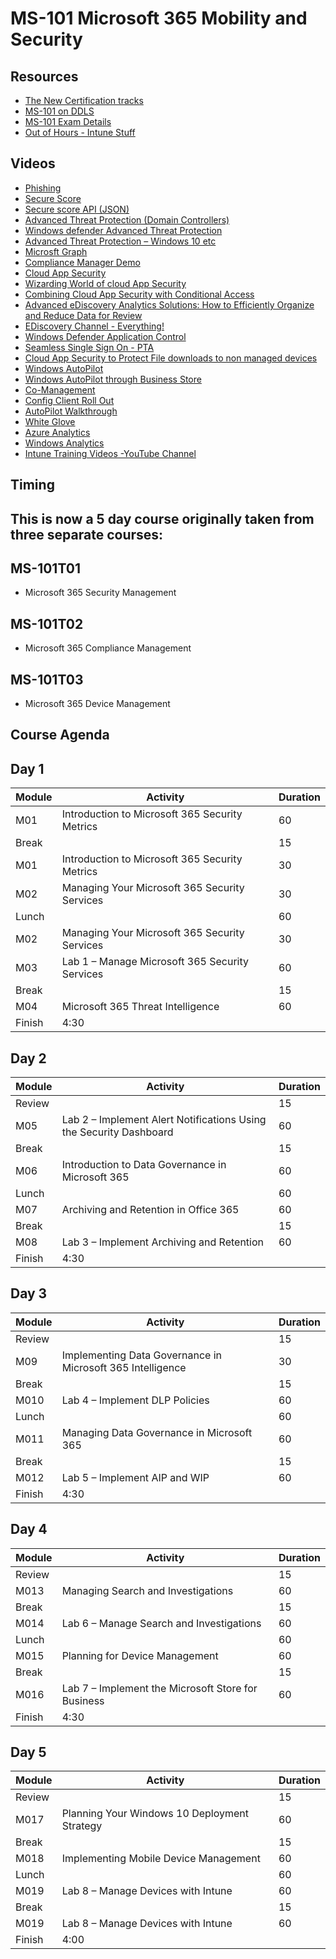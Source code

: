 
# MS-101 Microsoft 365 Mobility and Security

## Resources

* [The New Certification tracks](https://query.prod.cms.rt.microsoft.com/cms/api/am/binary/RE2PjDI)
* [MS-101 on DDLS](https://www.ddls.com.au/courses/microsoft/office-365/microsoft-ms-101t00-microsoft-365-mobility-and-security/)
* [MS-101 Exam Details](https://www.microsoft.com/en-us/learning/exam-ms-101.aspx)
* [Out of Hours - Intune Stuff](https://oofhours.com/category/microsoft-intune/)

## Videos

* [Phishing](https://youtu.be/MCYC8kV1mmc)
* [Secure Score](https://youtu.be/jzfpDJ9Kg-A)
* [Secure score API (JSON)](https://youtu.be/vg3QKQWVD6Y)
* [Advanced Threat Protection (Domain Controllers)](https://youtu.be/EGY2m8yU_KE)
* [Windows defender Advanced Threat Protection](https://youtu.be/qxeGa3pxIwg)
* [Advanced Threat Protection – Windows 10 etc](https://youtu.be/HkQZR9RBbPE)
* [Microsft Graph](https://youtu.be/PI9NO5rayiY)
* [Compliance Manager Demo](https://youtu.be/r1vs8NdSXKQ?list=PLXPr7gfUMmKyMW5RRW9kmLjX31OTwqhf5)
* [Cloud App Security](https://youtu.be/DyUmFWfJQvU)
* [Wizarding World of cloud App Security](https://youtu.be/TLm6F0pKT7E)
* [Combining Cloud App Security with Conditional Access](https://youtu.be/1K66pDwzaf0)
* [Advanced eDiscovery Analytics Solutions: How to Efficiently Organize and Reduce Data for Review](https://youtu.be/dgkLkxX_YrE)
* [EDiscovery Channel - Everything!](https://www.youtube.com/channel/UCFJbJglx-or89yg9RanFTQg/videos)
* [Windows Defender Application Control](https://youtu.be/J7fSeYEftRE)
* [Seamless Single Sign On - PTA](https://youtu.be/PyeAC85Gm7w)
* [Cloud App Security to Protect File downloads to non managed devices](https://youtu.be/vD9C9jwDuv4)
* [Windows AutoPilot](https://youtu.be/4K4hC5NchbE)
* [Windows AutoPilot through Business Store](https://www.microsoft.com/en-us/videoplayer/embed/3b30f2c2-a3e2-4778-aa92-f65dbc3ecf54?autoplay=false)
* [Co-Management](https://youtu.be/0jsNNrQNqog)
* [Config Client Roll Out](https://youtu.be/bHWRBaaVCPg)
* [AutoPilot Walkthrough](https://youtu.be/KYVptkpsOqs)
* [White Glove](https://youtu.be/nE5XSOBV0rI)
* [Azure Analytics](https://youtu.be/T2Vpi6ph8ck)
* [Windows Analytics](https://youtu.be/4Kb78NmfV6E)
* [Intune Training Videos -YouTube Channel](https://www.youtube.com/channel/UCfmMlhX5TW8cicxHw6ExYVA)

## Timing
## This is now a 5 day course originally taken from three separate courses:
## MS-101T01 
* Microsoft 365 Security Management 
## MS-101T02 
* Microsoft 365 Compliance Management 
## MS-101T03 
* Microsoft 365 Device Management 


## Course Agenda 

## Day 1

|Module|Activity|Duration|
|-|-|-|
|M01|Introduction to Microsoft 365 Security Metrics|60|
|Break||15|
|M01|Introduction to Microsoft 365 Security Metrics|30|
|M02|Managing Your Microsoft 365 Security Services|30|
|Lunch||60|
|M02|Managing Your Microsoft 365 Security Services|30|
|M03|Lab 1 – Manage Microsoft 365 Security Services|60|
|Break||15|
|M04|Microsoft 365 Threat Intelligence|60|
|Finish|4:30||

## Day 2

|Module|Activity|Duration|
|-|-|-|
|Review||15|
|M05|Lab 2 – Implement Alert Notifications Using the Security Dashboard|60|
|Break||15|
|M06|Introduction to Data Governance in Microsoft 365|60|
|Lunch||60|
|M07|Archiving and Retention in Office 365|60|
|Break||15|
|M08|Lab 3 – Implement Archiving and Retention|60|
|Finish|4:30||

## Day 3

|Module|Activity|Duration|
|-|-|-|
|Review||15|
|M09|Implementing Data Governance in Microsoft 365 Intelligence|30|
|Break||15|
|M010| Lab 4 – Implement DLP Policies|60|
|Lunch||60|
|M011|Managing Data Governance in Microsoft 365|60|
|Break||15|
|M012| Lab 5 – Implement AIP and WIP|60|
|Finish|4:30||

## Day 4

|Module|Activity|Duration|
|-|-|-|
|Review||15|
|M013|Managing Search and Investigations|60|
|Break||15|
|M014|Lab 6 – Manage Search and Investigations|60|
|Lunch||60|
|M015|Planning for Device Management|60|
|Break||15|
|M016|Lab 7 – Implement the Microsoft Store for Business|60|
|Finish|4:30||

## Day 5

|Module|Activity|Duration|
|-|-|-|
|Review||15|
|M017| Planning Your Windows 10 Deployment Strategy|60|
|Break||15|
|M018|Implementing Mobile Device Management|60|
|Lunch||60|
|M019|Lab 8 – Manage Devices with Intune|60|
|Break||15|
|M019|Lab 8 – Manage Devices with Intune|60|
|Finish|4:00||
